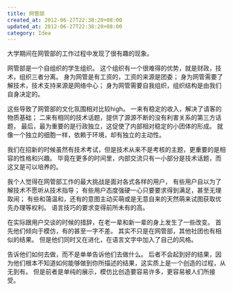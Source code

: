 ```yaml
---
title: 网管部
created_at: 2012-06-27T22:38:20+08:00
updated_at: 2012-06-27T22:38:20+08:00
category: Idea
---
```


大学期间在网管部的工作过程中发现了很有趣的现象。

网管部是一个自组织的学生组织。
这个组织有一个很难得的优势，就是财政，技术，组织三者分离。
身为网管是有工资的，工资的来源是团委；
身为网管需要了解技术，技术支持来源是网络中心；
身为网管需要自我组织，组织结构是由我们自身决定的。

这些导致了网管部的文化氛围相对比较high。
一来有稳定的收入，解决了请客的物质基础；
二来有相同的技术话题，提供了源源不断的没有利害关系的第三方话题，
最后，最为重要的是行政独立，这促使了内部相对稳定的小团体的形成。
就像一个独立的细胞一样，依赖于环境，却有独立的主动性。

我们在招新的时候虽然有技术考试，但是技术从来不是考核的主题，更重要的是相容的性格和兴趣。
毕竟在更多的时间里，内部交流只有一小部分是技术话题，而这又是可以培养的。

我个人觉得在网管部工作的最大挑战是面对各式各样的用户，
有些用户自以为了解技术不愿听从技术指导；
有些用户态度强硬一心只要要求得到满足，甚至无理取闹；
有些和蔼温和，还有的意图主动买萌或是无意自来的天然萌来试图获取优先办理等权利。
语言技巧的要求变得前所未有的高。

在实际跟用户交谈的时候的措辞，在老一辈和新一辈的身上发生了一些改变。
首先他们倾向于模仿，有的甚至一字不差。
其实不只是在网管部，其他社团也有相似的结果。
但是他们同时又在进化，在语言文字中加入了自己的风格。

告诉他们如何去做，而不是单单告诉他们去做什么。
后者不会起到好的结果，因为他们根本不知道如何能够做到你所描述的结果，这实质上是一个创造的过程，从无到有。
但是前者是单纯的展示，模仿比创造要容易许多，更容易被人们所接受。
